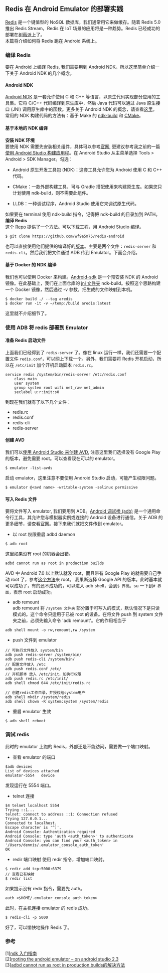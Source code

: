 ## Redis 在 Android Emulator 的部署实践

[Redis](https://redis.io/) 是一个键值型的 NoSQL 数据库，我们通常用它来做缓存。随着 Redis 5.0 推出 Redis Stream，Redis 在 IoT 场景的应用将是一种趋势。Redis 已经成功的部署在[树莓派](https://redis.io/topics/ARM)上了。  
本篇将介绍如何将 Redis 跑在 Android 系统上。

### 编译 Redis

要在 Android 上编译 Redis, 我们需要用到 Android NDK。所以这里简单介绍一下关于 Android NDK 的几个概念。

#### Android NDK

[Android NDK](https://developer.android.com/ndk) 是一套允许使用 C 和 C++ 等语言，以原生代码实现部分应用的工具集。它将 C/C++ 代码编译到原生库中，然后 Java 代码可以通过 Java 原生接口 (JNI) 调用原生库中的函数。更多关于 Android NDK 的概念，请查看[这里](https://developer.android.com/ndk/guides/concepts)。  
常用的 NDK 构建代码的方法有：基于 Make 的 [ndk-build](https://developer.android.com/ndk/guides/ndk-build.html) 和 [CMake](https://developer.android.com/ndk/guides/cmake.html)。

#### 基于本地的 NDK 编译

**安装 NDK 环境**  
要使用 NDK 需要先安装相关组件，具体可以参考[官网](https://developer.android.com/ndk/guides#download-ndk), 更建议参考我之前的一篇[使用 Android Studio 构建应用程](../android/20190502-android-studio-build-app.md)。在 Android Studio 从主菜单选择 Tools > Android > SDK Manager。勾选：

- Android 原生开发工具包 (NDK)：这套工具允许您为 Android 使用 C 和 C++ 代码。
- CMake：一款外部构建工具，可与 Gradle 搭配使用来构建原生库。如果您只计划使用 ndk-build，则不需要此组件。

- LLDB：一种调试程序，Android Studio 使用它来调试原生代码。

如果要在 terminal 使用 ndk-build 指令，记得把 ndk-build 的目录加到 PATH。  
**编译 Redis**  
这个 [Repo](https://github.com/wf9a5m75/redis-android) 提供了一个方法。可以下载工程，用 Android Studio 编译。

```
$ git clone https://github.com/wf9a5m75/redis-android
```

也可以直接使用他们提供的编译好的[版本](https://github.com/wf9a5m75/redis-android/releases)。主要是两个文件：`redis-server` 和 `redis-cli`。然后我们把文件通过 ADB 传到 Emulator。下面会介绍。

#### 基于 Docker 的 NDK 编译

我们也可以使用 Docker 来构建。[Android-sdk](https://github.com/bitrise-io/android-ndk) 是一个预安装 NDK 的 Android 镜像。在此基础上，我们在上面仓库的 [jni 文件夹](https://github.com/wf9a5m75/redis-android/tree/master/redis-android/src/main/jni) ndk-build。按照这个思路构建一个 Docker 镜像，然后通过 -v 参数，把生成的文件映射到本机。

```
$ docker build ./ --tag aredis
$ docker run -it -v ~/temp:/build aredis:latest
```

这里就不介绍细节了。

### 使用 ADB 将 redis 部署到 Emulator

#### 准备 Redis 启动文件

上面我们已经得到了 `redis-server` 了。像在 linux 运行一样，我们还需要一个配置文件 `redis.conf`，可以网上下载一个。另外，我们需要将 Redis 开机启动，所以在 `/etc/init` 加个开机启动脚本 `redis.rc`。

```
service redis /system/bin/redis-server /etc/redis.conf
    class main
    user system
    group system root wifi net_raw net_admin
    seclabel u:r:init:s0
```

到现在我们就有了以下几个文件：

- redis.rc
- redis.conf
- redis-cli
- redis-server

#### 创建 AVD

我们可以[使用 Android Studio 来创建 AVD](https://developer.android.com/studio/run/managing-avds?hl=zh-cn), 注意这里我们选择没有 Google Play 的版本，避免需要 root。可以查看现在可以的 emulator。

```
$ emulator -list-avds
```

启动 emulator，这里注意不要使用 Android Studio 启动，可能产生权限问题。

```
$ emulator @<avd name> -writable-system -selinux permissive
```

#### 写入 Redis 文件

要将文件写入 emulator, 我们要用到 ADB。[Android 调试桥 (adb)](https://developer.android.com/studio/command-line/adb) 是一个通用命令行工具，其允许您与模拟器实例或连接的 Android 设备进行通信。关于 ADB 的更多细节，请查看[官网](https://developer.android.com/studio/command-line/adb)。接下来我们就把文件传到 emulator。

- 以 root 权限重启 adbd daemon

```
$ adb root
```

这里如果没有 root 的机器会出错。

```
adbd cannot run as root in production builds
```

AVD 中 Android 7.0 以上默认就没 root，而且带有 Google Play 的就需要自己手动 root 了，参考[这个方法](https://infosectrek.wordpress.com/2017/03/06/rooting-the-android-emulator/)来 root。 我果断选择 Google API 的版本。此时基本就可以成功了，有的还不成功的，可以进入 adb shell，会到`$ 界面`。su 一下到`# 界面`，表示 root 启动成功。

- adb remount  
  adb remount 将 `/system 文件夹` 部分置于可写入的模式，默认情况下是只读模式的。这个命令只适用于已被 root 的设备。在将文件 push 到 system 文件夹之前，必须先输入命令 'adb remount'。它的作用相当于

```
adb shell mount -o rw,remount,rw /system
```

- push 文件到 emulator

```
// 可执行文件放入 system/bin
adb push redis-server /system/bin/
adb push redis-cli /system/bin/
// 配置文件放入 /etc
adb push redis.conf /etc/
// 开机脚本 放入 /etc/init，加执行权限
adb push redis.rc /etc/init/
adb shell chmod 644 /etc/init/redis.rc

// 创建redis工作目录，并授权给system用户
adb shell mkdir /system/redis
adb shell chown -R system:system /system/redis
```

- 重启 emulator 生效

```
$ adb shell reboot
```

### 调试 redis

此时的 emulator 上跑的 Redis，外部还是不能访问，需要做一个端口映射。

- 查看 emulator 的端口

```
$adb devices
List of devices attached
emulator-5554	device
```

发现运行在 5554 端口。

- telnet 连接

```
$4 telnet localhost 5554
Trying ::1...
telnet: connect to address ::1: Connection refused
Trying 127.0.0.1...
Connected to localhost.
Escape character is '^]'.
Android Console: Authentication required
Android Console: type 'auth <auth_token>' to authenticate
Android Console: you can find your <auth_token> in
'/Users/dennis/.emulator_console_auth_token'
OK
```

- redir 端口映射
  使用 redir 指令，增加端口映射。

```
$ redir add tcp:5000:6379
// 查看已有映射
$ redir list
```

如果提示没有 redir 指令，需要先 auth。

```
auth <$HOME/.emulator_console_auth_token>
```

此时，在主机连接 emulator 的 redis 成功。

```
$ redis-cli -p 5000
```

好了，可以愉快地操作 Redis 了。

### 参考

[1][ndk 入门指南](https://developer.android.com/ndk/guides)  
[2][rooting the android emulator – on android studio 2.3 ](https://infosectrek.wordpress.com/2017/03/06/rooting-the-android-emulator/)  
[3][adbd cannot run as root in production builds的解决方法](https://www.cnblogs.com/Ph-one/p/5692335.html)
